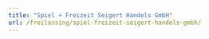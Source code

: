 ```yaml
---
title: "Spiel + Freizeit Seigert Handels GmbH"
url: /freilassing/spiel-freizeit-seigert-handels-gmbh/
---
```

